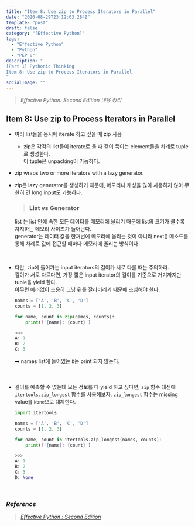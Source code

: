 ```yaml
---
title: "Item 8: Use zip to Process Iterators in Parallel"
date: "2020-08-29T23:12:03.284Z"
template: "post"
draft: false
category: "[Effective Python]"
tags:
  - "Effective Python"
  - "Python"
  - "PEP 8"
description: "
[Part 1] Pythonic Thinking
Item 8: Use zip to Process Iterators in Parallel
"
socialImage: ""
---
```



> _Effective Python: Second Edition 내용 정리_

## Item 8: Use zip to Process Iterators in Parallel

- 여러 list들을 동시에 iterate 하고 싶을 때 zip 사용
    - zip은 각각의 list들이 iterate로 돌 때 같이 묶이는 element들을 차례로 tuple로 생성한다.  
    이 tuple은 unpacking이 가능하다.

- zip wraps two or more iterators with a lazy generator.
- zip은 lazy generator를 생성하기 때문에, 메모리나 캐싱을 많이 사용하지 않아 무한히 긴 long input도 가능하다.

    > ### List vs Generator
    list 는 list 안에 속한 모든 데이터를 메모리에 올리기 때문에 list의 크기가 클수록 차지하는 메모리 사이즈가 늘어난다.  
    generator는 데이터 값을 한꺼번에 메모리에 올리는 것이 아니라 next() 메소드를 통해 차례로 값에 접근할 때마다 메모리에 올리는 방식이다.

<br>

- 다만, zip에 들어가는 input iterators의 길이가 서로 다를 때는 주의하라.  
길이가 서로 다르다면, 가장 짧은 input iterator의 길이를 기준으로 거기까지만 tuple을 yield 한다.  
아무런 에러없이 조용히 그냥 뒤를 잘라버리기 때문에 조심해야 한다.

    ```python
    names = ['A', 'B', 'C', 'D']
    counts = [1, 2, 3]

    for name, count in zip(names, counts):
        print(f'{name}: {count}')

    >>>
    A: 1
    B: 2
    C: 3
    ```

    :arrow_right: names list에 들어있는 `D`는 print 되지 않는다.

<br>

- 길이를 예측할 수 없는데 모든 정보를 다 yield 하고 싶다면, `zip` 함수 대신에 `itertools.zip_longest` 함수를 사용해보자.
`zip_longest` 함수는 missing value를 `None`으로 대체한다.

    ```python
    import itertools

    names = ['A', 'B', 'C', 'D']
    counts = [1, 2, 3]

    for name, count in itertools.zip_longest(names, counts):
        print(f'{name}: {count}')

    >>>
    A: 1
    B: 2
    C: 3
    D: None
    ```

<br>

### _Reference_
> [_Effective Python : Second Edition_](https://effectivepython.com/)  